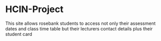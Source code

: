 # HCIN-Project
This site allows rosebank students to access not only their assessment dates and class time table but their lecturers contact details plus their student card
